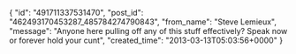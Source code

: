  {
   "id": "491711337531470",
   "post_id": "462493170453287_485784274790843",
   "from_name": "Steve Lemieux",
   "message": "Anyone here pulling off any of this stuff effectively? Speak now or forever hold your cunt",
   "created_time": "2013-03-13T05:03:56+0000"
 }
